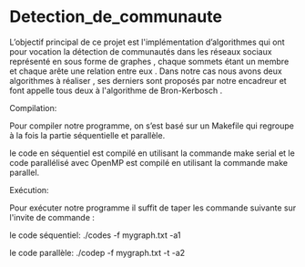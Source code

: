# Detection_de_communaute
 L’objectif principal de ce projet est l'implémentation d’algorithmes qui ont pour vocation la détection de communautés dans les réseaux sociaux  représenté en sous forme de graphes , chaque sommets étant un membre et chaque arête une relation entre eux . Dans notre cas  nous avons deux algorithmes à réaliser , ses derniers sont   proposés par notre encadreur  et  font appelle tous deux  à l'algorithme de Bron-Kerbosch . 

 
  Compilation:

 Pour compiler notre programme, on s’est basé sur un Makefile qui regroupe à la fois la partie séquentielle et parallèle.

 le code en séquentiel est compilé en utilisant la commande make serial et le code parallélisé avec OpenMP est compilé en utilisant la commande make parallel.



Exécution:    

Pour exécuter notre programme  il suffit de taper les commande suivante sur l'invite de commande :

le code séquentiel:  ./codes -f mygraph.txt  -a1 


le code parallèle:    ./codep -f mygraph.txt -t  -a2

